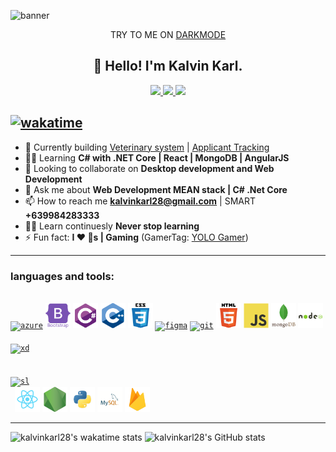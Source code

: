 ![banner](https://github.com/kalvinkarlnonato/kalvinkarlnonato/blob/main/Banner/Banner.png)
<p align="center">TRY TO ME ON <a target="_blank" href="https://github.com/settings/appearance">DARKMODE</a></p>
<h2 align="center">👋 Hello! I'm Kalvin Karl.</h2>
<p align="center">
    <a href="https://www.facebook.com/kalvinkarl28">
        <img src="https://img.shields.io/badge/facebook-%230057B5.svg?&style=for-the-badge&logo=facebook&logoColor=white" height=25>
    </a>
    <a href="https://www.linkedin.com/in/kalvinkarlnonato">
        <img src="https://img.shields.io/badge/linkedin-%230077B5.svg?&style=for-the-badge&logo=linkedin&logoColor=white" height=25>
    </a>
    <a href="https://twitter.com/KalvinKarl28">
        <img src="https://img.shields.io/badge/twitter-%231DA1F2.svg?&style=for-the-badge&logo=twitter&logoColor=white" height=25>
    </a>
</p>

[![wakatime](https://wakatime.com/badge/user/cfd9c50e-5767-4e6f-b4f0-ae0bab880956.svg)](https://wakatime.com/@cfd9c50e-5767-4e6f-b4f0-ae0bab880956)
-------

- 🔭 Currently building [Veterinary system](https://github.com/kalvinkarlnonato/VeterinaryClinicManagementSystem) | [Applicant Tracking](https://github.com/kalvinkarlnonato/ApplicantTrackingWebsite)
- 👨‍💻 Learning **C# with .NET Core | React | MongoDB | AngularJS**
- 🤝 Looking to collaborate on **Desktop development and Web Development**
- 💬 Ask me about **Web Development MEAN stack | C# .Net Core**
- 📫 How to reach me **kalvinkarl28@gmail.com** | SMART **+639984283333**
- 🧘‍♂️ Learn continuesly **Never stop learning**
- ⚡ Fun fact: **I :heart: :dog:s | Gaming** (GamerTag: [YOLO Gamer](https://steamcommunity.com/id/kalvinkarlnonato/))

-------

<h3 align="left">languages and tools:</h3>
<p align="left">

<code><a target="_blank" rel="noreferrer" href="https://visualstudio.microsoft.com/"> <img alt="azure" width="40" height="40" src="https://visualstudio.microsoft.com/wp-content/uploads/2021/10/Product-Icon.svg"/></a></code>
<code><a target="_blank" rel="noreferrer" href="https://getbootstrap.com"><img alt="bootstrap" width="40" height="40" src="https://raw.githubusercontent.com/devicons/devicon/master/icons/bootstrap/bootstrap-plain-wordmark.svg"/></a></code>
<code><a target="_blank" rel="noreferrer" href="https://www.cprogramming.com/"><img alt="c" width="40" height="40" src="https://raw.githubusercontent.com/devicons/devicon/master/icons/csharp/csharp-original.svg"/></a></code>
<code><a target="_blank" rel="noreferrer" href="https://www.w3schools.com/cpp/"><img alt="cplusplus" width="40" height="40" src="https://raw.githubusercontent.com/devicons/devicon/master/icons/cplusplus/cplusplus-original.svg"/></a></code>
<code><a target="_blank" rel="noreferrer" href="https://www.w3schools.com/css/"><img alt="css3" width="40" height="40" src="https://raw.githubusercontent.com/devicons/devicon/master/icons/css3/css3-original-wordmark.svg"/></a></code>
<code><a target="_blank" rel="noreferrer" href="https://www.adobe.com/ph_en/products/photoshop.html/"><img alt="figma" width="40" height="40" src="https://www.adobe.com/content/dam/acom/one-console/icons_rebrand/ps_appicon.svg"/></a></code>
<code><a target="_blank" rel="noreferrer" href="https://git-scm.com/"><img alt="git" width="40" height="40" src="https://www.vectorlogo.zone/logos/git-scm/git-scm-icon.svg"/></a></code>
<code><a target="_blank" rel="noreferrer" href="https://www.w3.org/html/"><img alt="html5" width="40" height="40" src="https://raw.githubusercontent.com/devicons/devicon/master/icons/html5/html5-original-wordmark.svg"/></a></code>
<code><a target="_blank" rel="noreferrer" href="https://developer.mozilla.org/en-US/docs/Web/JavaScript"><img alt="javascript" width="40" height="40" src="https://raw.githubusercontent.com/devicons/devicon/master/icons/javascript/javascript-original.svg"/></a></code>
<code><a target="_blank" rel="noreferrer" href="https://www.mongodb.com/"><img alt="mongodb" width="40" height="40" src="https://raw.githubusercontent.com/devicons/devicon/master/icons/mongodb/mongodb-original-wordmark.svg"/></a></code>
<code><a target="_blank" rel="noreferrer" href="https://nodejs.org"><img alt="nodejs" width="40" height="40" src="https://raw.githubusercontent.com/devicons/devicon/master/icons/nodejs/nodejs-original-wordmark.svg"/></a></code>
<code>
    <a target="_blank" rel="noreferrer" href="https://www.adobe.com/products/xd.html">
        <img alt="xd" width="40" height="40" src="https://cdn.worldvectorlogo.com/logos/adobe-xd.svg"/>
    </a>
</code>
<code>
    <a target="_blank" rel="noreferrer" href="https://www.serverless.com">
        <img alt="sl" width="40" height="40" src="https://user-images.githubusercontent.com/2752551/30405068-a7733b34-989e-11e7-8f66-7badaf1373ed.png"/>
    </a>
</code>
<code><img height="40" src="https://raw.githubusercontent.com/github/explore/80688e429a7d4ef2fca1e82350fe8e3517d3494d/topics/react/react.png"></code>
<code><img height="40" src="https://raw.githubusercontent.com/github/explore/80688e429a7d4ef2fca1e82350fe8e3517d3494d/topics/nodejs/nodejs.png"></code>
<code><img height="40" src="https://raw.githubusercontent.com/github/explore/80688e429a7d4ef2fca1e82350fe8e3517d3494d/topics/python/python.png"></code>
<code><img height="40" src="https://raw.githubusercontent.com/github/explore/80688e429a7d4ef2fca1e82350fe8e3517d3494d/topics/mysql/mysql.png"></code>
<code><img height="40" src="https://raw.githubusercontent.com/github/explore/80688e429a7d4ef2fca1e82350fe8e3517d3494d/topics/firebase/firebase.png"></code>

</p>

-------
![kalvinkarl28's wakatime stats](https://github-readme-stats.vercel.app/api/wakatime?username=kalvinkarl28&hide_title=true&hide_border=true&langs_count=5&bg_color=00000000&text_color=777)
![kalvinkarl28's GitHub stats](https://github-readme-stats.vercel.app/api?username=kalvinkarlnonato&show_icons=true&theme=blueberry&bg_color=00000000&text_color=777&hide_border=true)
